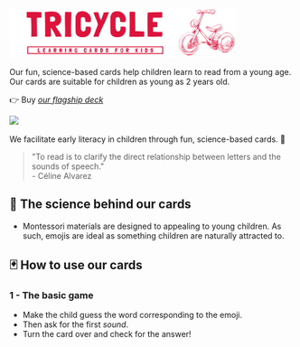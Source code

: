 

<img src="https://github.com/Tricycle-Cards/.github/blob/main/images/header-red-light.png?raw=true" style="width: 400px;"/>

Our fun, science-based cards help children learn to read from a young age. Our cards are suitable for children as young as 2 years old.

👉 Buy _[our flagship deck](https://buy.stripe.com/7sIeVw8Qsc9I95m144)_

<img src="https://github.com/Tricycle-Cards/.github/blob/main/images/Using%20cards.png?raw=true" style="width: 400px;"/>

We facilitate early literacy in children through fun, science-based cards. 🌱

> "To read is to clarify the direct relationship between letters and the sounds of speech."  
> \- Céline Alvarez

## 🔬 The science behind our cards 
- Montessori materials are designed to appealing to young children. As such, emojis are ideal as something children are naturally attracted to. 

## 🃏 How to use our cards

### 1 - The basic game
- Make the child guess the word corresponding to the emoji.
- Then ask for the first _sound_.
- Turn the card over and check for the answer!

  




<!--

We foster the early development of the child, starting with reading, through a set of fun and science-backed cards. 🌱
 The Montessori Materials are designed to be self-teaching and self-correcting. It is almost as if they call out to you to use them in the appropriate way, use them in the way that teaches the intended lesson. The materials are the teacher in the classroom, not the adult.

->  figure d'ouverure de la bouche quand le son est fait would be amazing 
quote directly dfrom Montessori 
The Montessori Materials are designed to be beautiful and appealing to young children.

### 🔬  The science behind our product 
[one liner here]
1 - Sound by sound method, starting with first one 

2 - Levels, embdedded

- first sound 

Wor
stars


2 - Corrective mechanism


3 - Attractive
Emojis they love, animals that are already in their mental model, 


3 - Practiceal for all 
tried format, 

- Kids love emojis
- Sound first. the deck is in sounds not letters. 'CH', S
- No minimal age to learn how to read, with no downside.
- Self-correcting (Montessori). Very quickly associate letters with sound, can try and correct and play themselves
- doesn't take much space
- Infinite games 
- leverage the tried playing card format 
- ___ (Celine Alvarez)

### 🃏 How to use our cards

#### 📖 Main principle
Sounds, not letters

#### Game ideas 

<p align="center">
  <img src="https://github.com/Tricycle-Cards/.github/blob/main/images/Presentation%20header.png?raw=true" width="400"/>
</p>
<img src="https://github.com/Tricycle-Cards/.github/blob/main/images/Presentation%20Card.png?raw=true" style="width: 400px;"/>

<img src="https://github.com/Tricycle-Cards/.github/blob/main/images/written_title.png?raw=true" style="width: 400px;"/>

Website: [tricyclecards.com](tricyclecards.com)
# 🃏 *Tricycle* 🃏
_Learning cards for kids_

### 🂡 Product
### 🌱 Mission

-->
